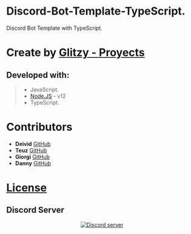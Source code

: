 # Discord-Bot-Template-TypeScript.
Discord Bot Template with TypeScript.
# Create by [Glitzy - Proyects](https://discord.gg/UgZjR5u)

## Developed with:

> - JavaScript.
> - [Node.JS](https://nodejs.org/en/) - v12
> - TypeScript.

# Contributors

* **Deivid** [GitHub](https://github.com/Drylotrans)
* **Teuz** [GitHub](https://github.com/MrTeuz)
* **Giorgi** [GitHub](https://github.com/GiorgiSosaR)
* **Danny** [GitHub](https://github.com/Danny2105)

# [License](./LICENSE)

## Discord Server
<p align="center">
  <a href="https://discord.gg/UgZjR5u"><img src="https://discord.com/api/guilds/719230086435307683/embed.png?style=banner2" alt="Discord server"></a>
</p>
